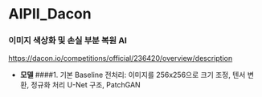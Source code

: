 # AIPII_Dacon
### 이미지 색상화 및 손실 부분 복원 AI

<https://dacon.io/competitions/official/236420/overview/description>

- **모델**
####1. 기본 Baseline
전처리: 이미지를 256x256으로 크기 조정, 텐서 변환, 정규화 처리
U-Net 구조, PatchGAN
